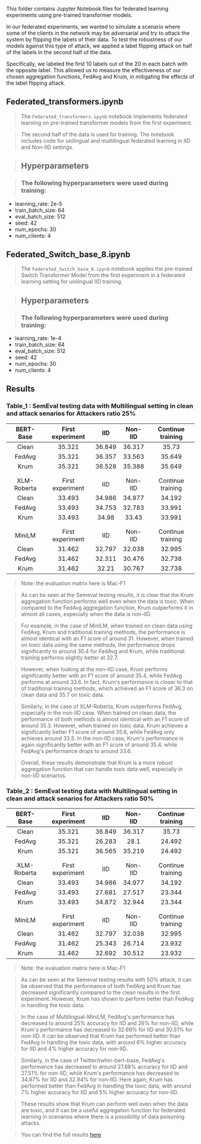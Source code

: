 This folder contains Jupyter Notebook files for federated learning experiments using pre-trained transformer models.

In our federated experiments, we wanted to simulate a scenario where some of the clients in the network may be adversarial and try to attack the system by flipping the labels of their data. To test the robustness of our models against this type of attack, we applied a label flipping attack on half of the labels in the second half of the data.

Specifically, we labeled the first 10 labels out of the 20 in each batch with the opposite label. This allowed us to measure the effectiveness of our chosen aggregation functions, FedAvg and Krum, in mitigating the effects of the label flipping attack.

## Federated_transformers.ipynb

> The `Federated_transformers.ipynb` notebook implements federated learning on pre-trained transformer models from the first experiment. 

> The second half of the data is used for training. The notebook includes code for unilingual and multilingual federated learning in IID and Non-IID settings.

> ## Hyperparameters

> ### The following hyperparameters were used during training:

* learning_rate: 2e-5
* train_batch_size: 64
* eval_batch_size: 512
* seed: 42
* num_epochs: 30
* num_clients: 4


## Federated_Switch_base_8.ipynb

> The `Federated_Switch_base_8.ipynb` notebook applies the pre-trained Switch Transformer Model from the first experiment in a federated learning setting for unilingual IID training.


> ## Hyperparameters

> ### The following hyperparameters were used during training:

* learning_rate: 1e-4
* train_batch_size: 64
* eval_batch_size: 512
* seed: 42
* num_epochs: 30
* num_clients: 4

## Results

### Table_1 : SemEval testing data with Multilingual setting in clean and attack senarios for Attackers ratio 25%

| BERT-Base |First experiment|IID|Non-IID|Continue training| 
|:---:|:---:|:---:|:---:|:---:|
|Clean|35.321|36.849|36.317|35.73|
|FedAvg|35.321|36.357|33.563|35.649|
|Krum|35.321|36.528|35.388|35.649|
| | | | | | 
| | | | | |
| XLM-Roberta |First experiment|IID|Non-IID|Continue training|
|Clean|33.493|34.986|34.977|34.192|                   
|FedAvg|33.493|34.753|32.783|33.991|                         
|Krum|33.493|34.98|33.43|33.991|   
| | | | | | 
| | | | | |
| MiniLM |First experiment|IID|Non-IID|Continue training| 
|Clean|31.462|32.797|32.038|32.995|        
|FedAvg|31.462|32.311|30.476|32.738|              
|Krum|31.462|32.21|30.767|32.738|   

> Note: the evaluation matrix here is Mac-F1

> As can be seen at the Semeval testing results, it is clear that the Krum aggregation function performs well even when the data is toxic. When compared to the FedAvg aggregation function, Krum outperforms it in almost all cases, especially when the data is non-IID.

> For example, in the case of MiniLM, when trained on clean data using FedAvg, Krum and traditional training methods, the performance is almost identical with an F1 score of around 31. However, when trained on toxic data using the same methods, the performance drops significantly to around 30.4 for FedAvg and Krum, while traditional training performs slightly better at 32.7.

> However, when looking at the non-IID case, Krum performs significantly better with an F1 score of around 35.4, while FedAvg performs at around 33.6. In fact, Krum's performance is closer to that of traditional training methods, which achieved an F1 score of 36.3 on clean data and 35.7 on toxic data.

> Similarly, in the case of XLM-Roberta, Krum outperforms FedAvg, especially in the non-IID case. When trained on clean data, the performance of both methods is almost identical with an F1 score of around 35.3. However, when trained on toxic data, Krum achieves a significantly better F1 score of around 35.6, while FedAvg only achieves around 33.5. In the non-IID case, Krum's performance is again significantly better with an F1 score of around 35.4, while FedAvg's performance drops to around 33.6.

> Overall, these results demonstrate that Krum is a more robust aggregation function that can handle toxic data well, especially in non-IID scenarios.



### Table_2 : SemEval testing data with Multilingual setting in clean and attack senarios for Attackers ratio 50%

| BERT-Base |First experiment|IID|Non-IID|Continue training|      
|:---:|:---:|:---:|:---:|:---:|
|Clean|35.321|36.849|36.317|35.73|
|FedAvg|35.321|26.283|28.1|24.492|
|Krum|35.321|36.565|35.219|24.492|                           
| | | | | |
| | | | | |
| XLM-Roberta |First experiment|IID|Non-IID|Continue training|
|Clean|33.493|34.986|34.977|34.192|                    
|FedAvg|33.493|27.681|27.517|23.344|                          
|Krum|33.493|34.872|32.944|23.344|                            
| | | | | |
| | | | | |
| MiniLM |First experiment|IID|Non-IID|Continue training| 
|Clean|31.462|32.797|32.038|32.995|                    
|FedAvg|31.462|25.343|26.714|23.932|                          
|Krum|31.462|32.692|30.512|23.932| 

> Note: the evaluation matrix here is Mac-F1

> As can be seen at the Semeval testing results with 50% attack, it can be observed that the performance of both FedAvg and Krum has decreased significantly compared to the clean results in the first experiment. However, Krum has shown to perform better than FedAvg in handling the toxic data.

> In the case of Multilingual-MiniLM, FedAvg's performance has decreased to around 25% accuracy for IID and 26% for non-IID, while Krum's performance has decreased to 32.69% for IID and 30.51% for non-IID. It can be observed that Krum has performed better than FedAvg in handling the toxic data, with around 6% higher accuracy for IID and 4% higher accuracy for non-IID.

> Similarly, in the case of Twitter/twhin-bert-base, FedAvg's performance has decreased to around 27.68% accuracy for IID and 27.51% for non-IID, while Krum's performance has decreased to 34.87% for IID and 32.94% for non-IID. Here again, Krum has performed better than FedAvg in handling the toxic data, with around 7% higher accuracy for IID and 5% higher accuracy for non-IID.

> These results show that Krum can perform well even when the data are toxic, and it can be a useful aggregation function for federated learning in scenarios where there is a possibility of data poisoning attacks.

> You can find the full results [here](https://docs.google.com/spreadsheets/d/1jcixbuYejpAw8Qzi41j5XdWv5u9n08rgghVOc5hTT9k/edit?usp=sharing)
